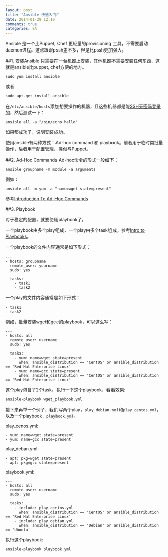 ```yaml
---
layout: post
title: "Ansible 快速入门"
date: 2014-01-29 12:10
comments: true
categories: SA
---
```


Ansible 是一个比Puppet, Chef 更轻量的provisioning 工具，不需要启动daemon进程。这点跟跟pssh差不多，但是比pssh更加强大。

##1. 安装Ansible
只需要在一台机器上安装，其他机器不需要安装任何东西，这就是ansible比puppet, chef方便的地方。

    sudo yum install ansible

或者

    sudo apt-get install ansible

在`/etc/ansible/hosts`添加想要操作的机器，且这些机器都是能[SSH无密码登录的](http://www.yanjiuyanjiu.com/blog/20120102)，然后测试一下：

    ansible all -a "/bin/echo hello"

如果都成功了，说明安装成功。

使用ansible有两种方式：Ad-hoc command 和 playbook。前者用于临时类批量操作，后者用于配置管理，类似与Puppet。

##2. Ad-Hoc Commands
Ad-hoc命令的形式一般如下：

    ansible groupname -m module -a arguments

例如：

    ansible all -m yum -a "name=wget state=present"

参考[Introduction To Ad-Hoc Commands](http://docs.ansible.com/intro_adhoc.html)

##3. Playbook

对于稳定的配置，就要使用playbook了。

一个playbook由多个play组成，一个play由多个task组成，参考[Intro to Playbooks](http://docs.ansible.com/playbooks_intro.html)。

一个playbook的文件内容通常是如下形式：

    ---
    - hosts: groupname
      remote_user: yourname
      sudo: yes
    
      tasks:
        - task1
        - task2

一个play的文件内容通常是如下形式：

    - task1
    - task2
        
例如，批量安装wget和gcc的playbook，可以这么写：

    ---
    - hosts: all
      remote_user: username
      sudo: yes
        
      tasks:
        - yum: name=wget state=present
          when: ansible_distribution == 'CentOS' or ansible_distribution == 'Red Hat Enterprise Linux'
        - yum: name=gcc state=present
          when: ansible_distribution == 'CentOS' or ansible_distribution == 'Red Hat Enterprise Linux'

这个play包含了2个task。执行一下这个playbook，看看效果:

    ansible-playbook wget_playbook.yml

接下来再举一个例子，我们写两个play，`play_debian.yml`和`play_centos.yml`，以及一个playbook，`playbook.yml`。

play_cenos.yml:

    - yum: name=wget state=present
    - yum: name=gcc state=present

play_deban.yml:

    - apt: pkg=wget state=present
    - apt: pkg=gcc state=present

playbook.yml:

    ---
    - hosts: all
      remote_user: username
      sudo: yes
    
      tasks:
        - include: play_centos.yml
          when: ansible_distribution == 'CentOS' or ansible_distribution == 'Red Hat Enterprise Linux'
        - include: play_debian.yml
          when: ansible_distribution == 'Debian' or ansible_distribution == 'Ubuntu'


执行这个playbook:

    ansible-playbook playbook.yml


